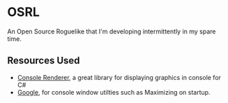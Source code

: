# OSRL
An Open Source Roguelike that I'm developing intermittently in my spare time.

## Resources Used
- [Console Renderer](https://github.com/NinovanderMark/ConsoleRenderer), a great library for displaying graphics in console for C#
- [Google](www.google.com), for console window utilties such as Maximizing on startup.

